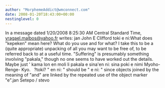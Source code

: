 ```yaml
---
author: "MorphemeAddict@wmconnect.com"
date: 2008-01-20T18:43:00+00:00
nestinglevel: 0
---
```

In a message dated 1/20/2008 8:25:30 AM Central Standard Time, [yragael.malbos@yahoo.fr](mailto://yragael.malbos@yahoo.fr) writes:
jan John E Clifford toki e ni:What does "kepeken" mean here? What do you use and for what? I take this to be a (quite appropriate) unpacking of all you may want to be free of, to be referred back to at a useful time. "Suffering" is presumably something involving "pakala," though no one seems to have worked out the details. Maybe just ' kama lon en moli li pakala e sina'en ni: sina poki e nimi Myoho-Renge- Kyo.   ?toki? " en ni: " should be " e ni: " since objects joined by the meaning of "and" are linked by the repeated use of the object marker "e".jan Setepo / stevo